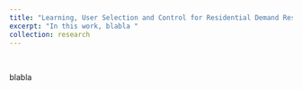 ```yaml
---
title: "Learning, User Selection and Control for Residential Demand Response"
excerpt: "In this work, blabla "
collection: research
---
```

<p>&nbsp;</p>

blabla

